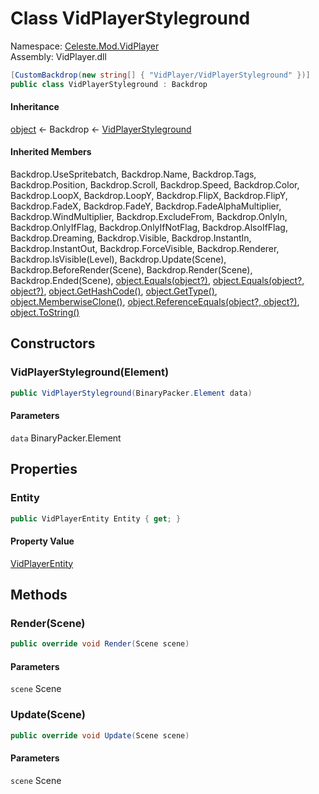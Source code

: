 # <a id="Celeste_Mod_VidPlayer_VidPlayerStyleground"></a> Class VidPlayerStyleground

Namespace: [Celeste.Mod.VidPlayer](Celeste.Mod.VidPlayer.md)  
Assembly: VidPlayer.dll  

```csharp
[CustomBackdrop(new string[] { "VidPlayer/VidPlayerStyleground" })]
public class VidPlayerStyleground : Backdrop
```

#### Inheritance

[object](https://learn.microsoft.com/dotnet/api/system.object) ← 
Backdrop ← 
[VidPlayerStyleground](Celeste.Mod.VidPlayer.VidPlayerStyleground.md)

#### Inherited Members

Backdrop.UseSpritebatch, 
Backdrop.Name, 
Backdrop.Tags, 
Backdrop.Position, 
Backdrop.Scroll, 
Backdrop.Speed, 
Backdrop.Color, 
Backdrop.LoopX, 
Backdrop.LoopY, 
Backdrop.FlipX, 
Backdrop.FlipY, 
Backdrop.FadeX, 
Backdrop.FadeY, 
Backdrop.FadeAlphaMultiplier, 
Backdrop.WindMultiplier, 
Backdrop.ExcludeFrom, 
Backdrop.OnlyIn, 
Backdrop.OnlyIfFlag, 
Backdrop.OnlyIfNotFlag, 
Backdrop.AlsoIfFlag, 
Backdrop.Dreaming, 
Backdrop.Visible, 
Backdrop.InstantIn, 
Backdrop.InstantOut, 
Backdrop.ForceVisible, 
Backdrop.Renderer, 
Backdrop.IsVisible\(Level\), 
Backdrop.Update\(Scene\), 
Backdrop.BeforeRender\(Scene\), 
Backdrop.Render\(Scene\), 
Backdrop.Ended\(Scene\), 
[object.Equals\(object?\)](https://learn.microsoft.com/dotnet/api/system.object.equals\#system\-object\-equals\(system\-object\)), 
[object.Equals\(object?, object?\)](https://learn.microsoft.com/dotnet/api/system.object.equals\#system\-object\-equals\(system\-object\-system\-object\)), 
[object.GetHashCode\(\)](https://learn.microsoft.com/dotnet/api/system.object.gethashcode), 
[object.GetType\(\)](https://learn.microsoft.com/dotnet/api/system.object.gettype), 
[object.MemberwiseClone\(\)](https://learn.microsoft.com/dotnet/api/system.object.memberwiseclone), 
[object.ReferenceEquals\(object?, object?\)](https://learn.microsoft.com/dotnet/api/system.object.referenceequals), 
[object.ToString\(\)](https://learn.microsoft.com/dotnet/api/system.object.tostring)

## Constructors

### <a id="Celeste_Mod_VidPlayer_VidPlayerStyleground__ctor_Celeste_BinaryPacker_Element_"></a> VidPlayerStyleground\(Element\)

```csharp
public VidPlayerStyleground(BinaryPacker.Element data)
```

#### Parameters

`data` BinaryPacker.Element

## Properties

### <a id="Celeste_Mod_VidPlayer_VidPlayerStyleground_Entity"></a> Entity

```csharp
public VidPlayerEntity Entity { get; }
```

#### Property Value

 [VidPlayerEntity](Celeste.Mod.VidPlayer.VidPlayerEntity.md)

## Methods

### <a id="Celeste_Mod_VidPlayer_VidPlayerStyleground_Render_Monocle_Scene_"></a> Render\(Scene\)

```csharp
public override void Render(Scene scene)
```

#### Parameters

`scene` Scene

### <a id="Celeste_Mod_VidPlayer_VidPlayerStyleground_Update_Monocle_Scene_"></a> Update\(Scene\)

```csharp
public override void Update(Scene scene)
```

#### Parameters

`scene` Scene

